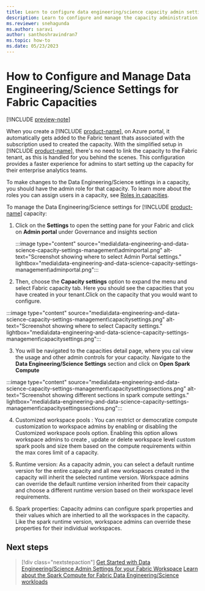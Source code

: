 ```yaml
---
title: Learn to configure data engineering/science capacity admin settings in Fabric
description: Learn to configure and manage the capacity administration settings for data engineering/science workloads in Fabric
ms.reviewer: snehagunda
ms.author: saravi
author: santhoshravindran7
ms.topic: how-to
ms.date: 05/23/2023
---
```


# How to Configure and Manage Data Engineering/Science Settings for Fabric Capacities

[!INCLUDE [preview-note](../includes/preview-note.md)]

When you create a [!INCLUDE [product-name](../includes/product-name.md)], on Azure portal, it automatically gets added to the Fabric tenant thats associated with the subscription used to created the capacity. With the simplified setup in [!INCLUDE [product-name](../includes/product-name.md)], there's no need to link the capacity to the Fabric tenant, as this is handled for you behind the scenes. This configuration provides a faster experience for admins to start setting up the capacity for their enterprise analytics teams.

To make changes to the Data Engineering/Science settings in a capacity, you should have the admin role for that capacity. To learn more about the roles you can assign users in a capacity, see [Roles in capacities](../admin/admin-roles.md).

To manage the Data Engineering/Science settings for [!INCLUDE [product-name](../includes/product-name.md)] capacity:

1. Click on the **Settings** to open the setting pane for your Fabric and click on **Admin portal** under Governance and insights section

   :::image type="content" source="media\data-engineering-and-data-science-capacity-settings-management\adminportal.png" alt-text="Screenshot showing where to select Admin Portal settings." lightbox="media\data-engineering-and-data-science-capacity-settings-management\adminportal.png":::

2. Then, choose the **Capacity settings** option to expand the menu and select Fabric capacity tab. Here you should see the capacities that you have created in your tenant.Click on the capacity that you would want to configure.

:::image type="content" source="media\data-engineering-and-data-science-capacity-settings-management\capacitysettings.png" alt-text="Screenshot showing where to select Capacity settings." lightbox="media\data-engineering-and-data-science-capacity-settings-management\capacitysettings.png":::

3. You will be navigated to the capacities detail page, where you cal view the usage and other admin controls for your capacity. Navigate to the **Data Engineering/Science Settings** section and click on **Open Spark Compute** 

  :::image type="content" source="media\data-engineering-and-data-science-capacity-settings-management\capacitysettingssections.png" alt-text="Screenshot showing different sections in spark compute settings." lightbox="media\data-engineering-and-data-science-capacity-settings-management\capacitysettingssections.png":::

4. Customized workspace pools : You can restrict or democratize compute customization to workspace admins by enabling or disabling the Customized workspace pools option. Enabling this option allows workspace admins to create , update or delete workspace level custom spark pools and size them based on the compute requirements within the max cores limit of a capacity. 

5. Runtime version: As a capacity admin, you can select a default runtime version for the entire capacity and all new workspaces created in the capacity will inherit the selected runtime version. Workspace admins can override the default runtime version inherited from their capacity and choose a different runtime version based on their workspace level requirements. 

6. Spark properties: Capacity admins can configure spark properties and their values which are inhertied to all the workspaces in the capacity. Like the spark runtime version, workspace admins can override these properties for their individual workspaces. 


## Next steps

>[!div class="nextstepaction"]
>[Get Started with Data Engineering/Science Admin Settings for your Fabric Workspace](data-engineering-and-science-workspace-admin-settings.md)
>[Learn about the Spark Compute for Fabric Data Engineering/Science workloads](spark-compute.md)
